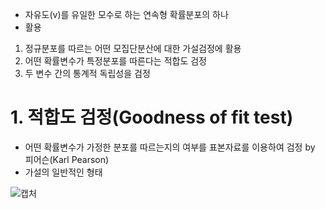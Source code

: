 - 자유도(v)를 유일한 모수로 하는 연속형 확률분포의 하나
- 활용
1. 정규분포를 따르는 어떤 모집단분산에 대한 가설검정에 활용
2. 어떤 확률변수가 특정분포를 따른다는 적합도 검정
3. 두 변수 간의 통계적 독립성을 검정

# 1. 적합도 검정(Goodness of fit test)
- 어떤 확률변수가 가정한 분포를 따르는지의 여부를 표본자료를 이용하여 검정 by 피어슨(Karl Pearson)
- 가설의 일반적인 형태

![캡처](https://user-images.githubusercontent.com/80622859/183410579-e9873451-dafd-4eb7-80a8-17d4ef8b8094.PNG)



